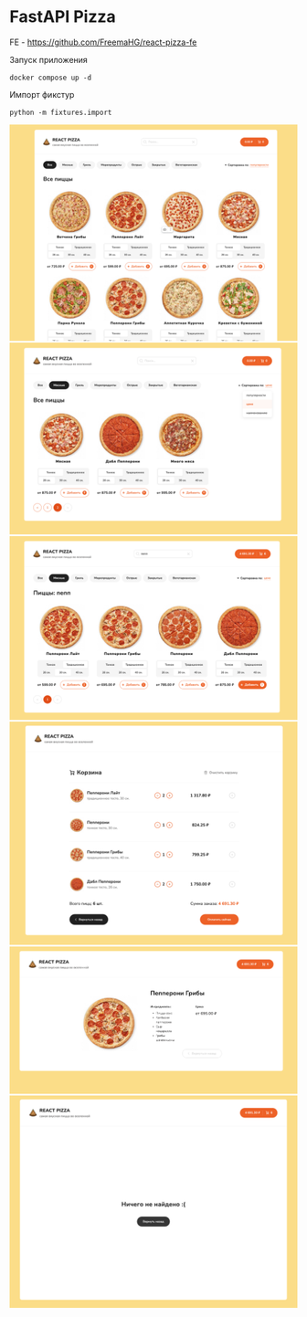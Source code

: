 # FastAPI Pizza

FE - https://github.com/FreemaHG/react-pizza-fe

Запуск приложения
```
docker compose up -d
```

Импорт фикстур
```
python -m fixtures.import
```

![](/screens/1.png)
![](/screens/2.png)
![](/screens/3.png)
![](/screens/4.png)
![](/screens/5.png)
![](/screens/6.png)
